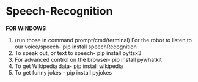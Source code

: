 # Speech-Recognition
**FOR WINDOWS**

1. (run those in command prompt/cmd/terminal) For the robot to listen to our voice/speech-  pip install speechRecognition
2. To speak out, or text to speech-  pip install pyttsx3
3. For advanced control on the browser-  pip install pywhatkit
4. To get Wikipedia data-  pip install wikipedia
5. To get funny jokes - pip install pyjokes 
